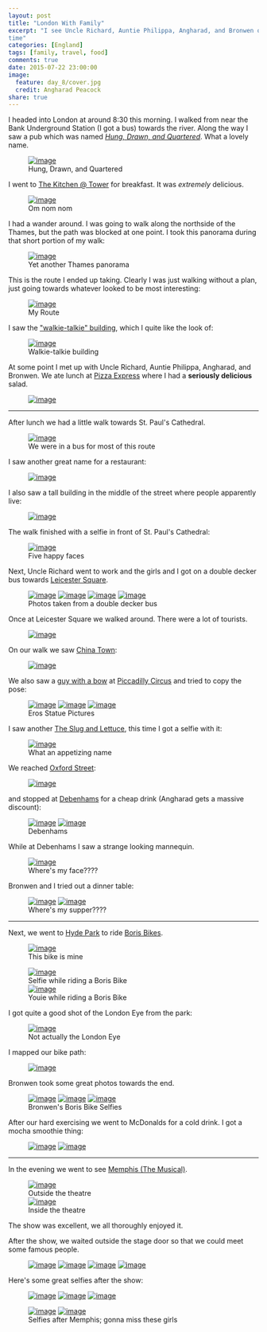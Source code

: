 ```yaml
---
layout: post
title: "London With Family"
excerpt: "I see Uncle Richard, Auntie Philippa, Angharad, and Bronwen one last
time"
categories: [England]
tags: [family, travel, food]
comments: true
date: 2015-07-22 23:00:00
image:
  feature: day_8/cover.jpg
  credit: Angharad Peacock
share: true
---
```


I headed into London at around 8:30 this morning.  I walked from near the Bank
Underground Station (I got a bus) towards the river.  Along the way I saw a pub which was named
[_Hung, Drawn, and Quartered_](http://www.hung-drawn-and-quartered.co.uk).
What a lovely name.

<figure class="full">
	<a href="{{site.url}}/images/day_8/1.jpg" title="Hung, Drawn, and Quartered, what a pleasant name!"><img src="{{site.url}}/images/day_8/1.jpg" alt="image"></a>
    <figcaption>Hung, Drawn, and Quartered</figcaption>
</figure>

I went to [The Kitchen @ Tower](http://www.thekitchenattower.com) for
breakfast.  It was _extremely_ delicious.

<figure class="full">
	<a href="{{site.url}}/images/day_8/2.jpg" title="Delicious Breakfast"><img src="{{site.url}}/images/day_8/2.jpg" alt="image"></a>
    <figcaption>Om nom nom</figcaption>
</figure>

I had a wander around.  I was going to walk along the northside of the Thames,
but the path was blocked at one point.  I took this panorama during that short
portion of my walk:

<figure class="full">
	<a href="{{site.url}}/images/day_8/3.jpg" title="Thames Panorama"><img src="{{site.url}}/images/day_8/3.jpg" alt="image"></a>
    <figcaption>Yet another Thames panorama</figcaption>
</figure>

This is the route I ended up taking.  Clearly I was just walking without
a plan, just going towards whatever looked to be most interesting:

<figure class="full">
	<a href="{{site.url}}/images/day_8/morning_route.png" title="My route"><img src="{{site.url}}/images/day_8/morning_route.png" alt="image"></a>
    <figcaption>My Route</figcaption>
</figure>

I saw the ["walkie-talkie" building](https://en.wikipedia.org/wiki/20_Fenchurch_Street), which I quite like the look of:

<figure class="full">
	<a href="{{site.url}}/images/day_8/4.jpg" title="Walkie Talkie Building"><img src="{{site.url}}/images/day_8/4.jpg" alt="image"></a>
    <figcaption>Walkie-talkie building</figcaption>
</figure>

At some point I met up with Uncle Richard, Auntie Philippa, Angharad, and
Bronwen.  We ate lunch at [Pizza Express](http://www.pizzaexpress.com) where
I had a __seriously delicious__ salad.

<figure class="full">
	<a href="{{site.url}}/images/day_8/6.jpg" title="Delicious salad for lunch"><img src="{{site.url}}/images/day_8/6.jpg" alt="image"></a>
</figure>

---

After lunch we had a little walk towards St. Paul's Cathedral.

<figure class="full">
	<a href="{{site.url}}/images/day_8/afternoon_route.png" title="After lunch route"><img src="{{site.url}}/images/day_8/afternoon_route.png" alt="image"></a>
    <figcaption>We were in a bus for most of this route</figcaption>
</figure>

I saw another great name for a restaurant:

<figure class="full">
	<a href="{{site.url}}/images/day_8/7.jpg" title="The Slug and Lettuce"><img src="{{site.url}}/images/day_8/7.jpg" alt="image"></a>
</figure>

I also saw a tall building in the middle of the street where people apparently 
live:

<figure class="full">
	<a href="{{site.url}}/images/day_8/8.jpg" title="People live in there"><img src="{{site.url}}/images/day_8/8.jpg" alt="image"></a>
</figure>

The walk finished with a selfie in front of St. Paul's Cathedral:

<figure class="full">
	<a href="{{site.url}}/images/day_8/10.jpg" title="Five happy faces"><img src="{{site.url}}/images/day_8/10.jpg" alt="image"></a>
    <figcaption>Five happy faces</figcaption>
</figure>

Next, Uncle Richard went to work and the girls and I got on a double decker bus
towards [Leicester Square](https://en.wikipedia.org/wiki/Leicester_Square).

<figure class="half">
	<a href="{{site.url}}/images/day_8/11.jpg" title="Taken from a double decker bus"><img src="{{site.url}}/images/day_8/11.jpg" alt="image"></a>
	<a href="{{site.url}}/images/day_8/12.jpg" title="Taken from a double decker bus"><img src="{{site.url}}/images/day_8/12.jpg" alt="image"></a>
	<a href="{{site.url}}/images/day_8/13.jpg" title="Taken from a double decker bus"><img src="{{site.url}}/images/day_8/13.jpg" alt="image"></a>
	<a href="{{site.url}}/images/day_8/14.jpg" title="Taken from a double decker bus"><img src="{{site.url}}/images/day_8/14.jpg" alt="image"></a>
    <figcaption>Photos taken from a double decker bus</figcaption>
</figure>

Once at Leicester Square we walked around.  There were a lot of tourists.

<figure class="full">
	<a href="{{site.url}}/images/day_8/17.jpg" title="Lots of tourists"><img src="{{site.url}}/images/day_8/17.jpg" alt="image"></a>
</figure>

On our walk we saw [China Town](http://www.chinatownlondon.org):

<figure class="full">
	<a href="{{site.url}}/images/day_8/16.jpg" title="China Town"><img src="{{site.url}}/images/day_8/16.jpg" alt="image"></a>
</figure>

We also saw a [guy with a bow](https://en.wikipedia.org/wiki/Shaftesbury_Memorial_Fountain) at [Piccadilly Circus](https://en.wikipedia.org/wiki/Piccadilly_Circus) and tried to copy the pose:

<figure class="third">
	<a href="{{site.url}}/images/day_8/19.jpg" title="Photo with Eros"><img src="{{site.url}}/images/day_8/19.jpg" alt="image"></a>
	<a href="{{site.url}}/images/day_8/20.jpg" title="Photo with Eros"><img src="{{site.url}}/images/day_8/20.jpg" alt="image"></a>
	<a href="{{site.url}}/images/day_8/22.jpg" title="Photo with Eros"><img src="{{site.url}}/images/day_8/22.jpg" alt="image"></a>
    <figcaption>Eros Statue Pictures</figcaption>
</figure>

I saw another [The Slug and Lettuce](http://www.slugandlettuce.co.uk), this time I got a selfie with it:

<figure class="full">
	<a href="{{site.url}}/images/day_8/25.jpg" title="The Slug and Lettuce Selfie"><img src="{{site.url}}/images/day_8/25.jpg" alt="image"></a>
    <figcaption>What an appetizing name</figcaption>
</figure>

We reached [Oxford Street](https://en.wikipedia.org/wiki/Oxford_Street):

<figure class="full">
	<a href="{{site.url}}/images/day_8/24.jpg" title="Oxford Street"><img src="{{site.url}}/images/day_8/24.jpg" alt="image"></a>
</figure>

and stopped at [Debenhams](http://www.debenhams.com) for a cheap drink (Angharad gets a massive discount):

<figure class="half">
	<a href="{{site.url}}/images/day_8/26.jpg" title="Debenhams"><img src="{{site.url}}/images/day_8/26.jpg" alt="image"></a>
	<a href="{{site.url}}/images/day_8/28.jpg" title="Drinks in Debenhams"><img src="{{site.url}}/images/day_8/28.jpg" alt="image"></a>
    <figcaption>Debenhams</figcaption>
</figure>

While at Debenhams I saw a strange looking mannequin.

<figure class="full">
	<a href="{{site.url}}/images/day_8/29.jpg" title="Where's the face?"><img src="{{site.url}}/images/day_8/29.jpg" alt="image"></a>
    <figcaption>Where's my face????</figcaption>
</figure>

Bronwen and I tried out a dinner table:

<figure class="half">
	<a href="{{site.url}}/images/day_8/IMG_1173.JPG" title="Trying out a table"><img src="{{site.url}}/images/day_8/IMG_1173.JPG" alt="image"></a>
	<a href="{{site.url}}/images/day_8/IMG_1174.JPG" title="Trying out a table"><img src="{{site.url}}/images/day_8/IMG_1174.JPG" alt="image"></a>
    <figcaption>Where's my supper????</figcaption>
</figure>

---

Next, we went to [Hyde Park](https://en.wikipedia.org/wiki/Hyde_Park,_London) to ride [Boris Bikes](https://en.wikipedia.org/wiki/Santander_Cycles).

<figure class="full" style="padding-bottom:0px;">
	<a href="{{site.url}}/images/day_8/31.jpg" title="My Boris Bike"><img src="{{site.url}}/images/day_8/31.jpg" alt="image"></a>
    <figcaption>This bike is mine</figcaption>
</figure>

<figure class="full" style="padding-top:0px;">
	<a href="{{site.url}}/images/day_8/32.jpg" title="Selfie while riding a Boris Bike"><img src="{{site.url}}/images/day_8/32.jpg" alt="image"></a>
    <figcaption>Selfie while riding a Boris Bike</figcaption>
	<a href="{{site.url}}/images/day_8/34.jpg" title="Youie while riding a Boris Bike"><img src="{{site.url}}/images/day_8/34.jpg" alt="image"></a>
    <figcaption>Youie while riding a Boris Bike</figcaption>
</figure>

I got quite a good shot of the London Eye from the park:

<figure class="full">
	<a href="{{site.url}}/images/day_8/35.jpg" title="Not actually the London Eye"><img src="{{site.url}}/images/day_8/35.jpg" alt="image"></a>
    <figcaption>Not actually the London Eye</figcaption>
</figure>

I mapped our bike path:

<figure class="full">
	<a href="{{site.url}}/images/day_8/bike_route.png" title="Our bike route"><img src="{{site.url}}/images/day_8/bike_route.png" alt="image"></a>
</figure>

Bronwen took some great photos towards the end.

<figure class="third">
	<a href="{{site.url}}/images/day_8/boris1.jpg" title="A Bronwen Boris Bike Selfie"><img src="{{site.url}}/images/day_8/boris1.jpg" alt="image"></a>
	<a href="{{site.url}}/images/day_8/boris2.jpg" title="A Bronwen Boris Bike Selfie"><img src="{{site.url}}/images/day_8/boris2.jpg" alt="image"></a>
	<a href="{{site.url}}/images/day_8/boris3.jpg" title="A Bronwen Boris Bike Selfie"><img src="{{site.url}}/images/day_8/boris3.jpg" alt="image"></a>
    <figcaption>Bronwen's Boris Bike Selfies</figcaption>
</figure>

After our hard exercising we went to McDonalds for a cold drink.  I got a mocha
smoothie thing:

<figure class="half" >
	<a href="{{site.url}}/images/day_8/37.jpg" title="McDonalds"><img src="{{site.url}}/images/day_8/37.jpg" alt="image"></a>
	<a href="{{site.url}}/images/day_8/38.jpg" title="McDonalds"><img src="{{site.url}}/images/day_8/38.jpg" alt="image"></a>
</figure>

---

In the evening we went to see [Memphis (The Musical)](http://memphisthemusical.com).

<figure class="full">
	<a href="{{site.url}}/images/day_8/47.jpg" title="Outside the theatre"><img src="{{site.url}}/images/day_8/47.jpg" alt="image"></a>
    <figcaption>Outside the theatre</figcaption>
	<a href="{{site.url}}/images/day_8/41.jpg" title="Inside the theatre"><img src="{{site.url}}/images/day_8/41.jpg" alt="image"></a>
    <figcaption>Inside the theatre</figcaption>
</figure>

The show was excellent, we all thoroughly enjoyed it.  

After the show, we waited outside the stage door so that we could meet some
famous people.

<figure class="half">
	<a href="{{site.url}}/images/day_8/43.jpg" title="Waiting for famous people"><img src="{{site.url}}/images/day_8/43.jpg" alt="image"></a>
	<a href="{{site.url}}/images/day_8/44.jpg" title="Waiting for famous people"><img src="{{site.url}}/images/day_8/44.jpg" alt="image"></a>
	<a href="{{site.url}}/images/day_8/45.jpg" title="Waiting for famous people"><img src="{{site.url}}/images/day_8/45.jpg" alt="image"></a>
	<a href="{{site.url}}/images/day_8/46.jpg" title="Waiting for famous people"><img src="{{site.url}}/images/day_8/46.jpg" alt="image"></a>
</figure>

Here's some great selfies after the show:

<figure class="third" style="padding-bottom:0px">
	<a href="{{site.url}}/images/day_8/IMG_1178.JPG" title="Selfie after the musical"><img src="{{site.url}}/images/day_8/IMG_1178.JPG" alt="image"></a>
	<a href="{{site.url}}/images/day_8/IMG_1179.JPG" title="Selfie after the musical"><img src="{{site.url}}/images/day_8/IMG_1179.JPG" alt="image"></a>
	<a href="{{site.url}}/images/day_8/IMG_1180.JPG" title="Selfie after the musical"><img src="{{site.url}}/images/day_8/IMG_1180.JPG" alt="image"></a>
</figure>

<figure class="half" style="padding-top:0px">
	<a href="{{site.url}}/images/day_8/IMG_1181.JPG" title="Selfie after the musical"><img src="{{site.url}}/images/day_8/IMG_1181.JPG" alt="image"></a>
	<a href="{{site.url}}/images/day_8/IMG_1182.JPG" title="Selfie after the musical"><img src="{{site.url}}/images/day_8/IMG_1182.JPG" alt="image"></a>
    <figcaption>Selfies after Memphis; gonna miss these girls</figcaption>
</figure>
